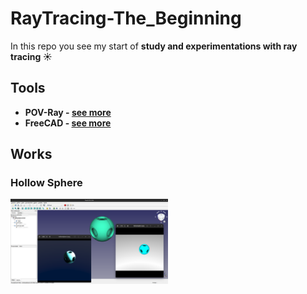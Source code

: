 # RayTracing-The_Beginning
In this repo you see my start of <b>study<b> and <b>experimentations with ray tracing :sunny:

## Tools
* POV-Ray - [see more](https://github.com/POV-Ray/povray "Povray's Github Project")
* FreeCAD - [see more](https://www.freecadweb.org/ "FreeCAD's Homepage")

## Works
### Hollow Sphere
<img src="./00_assets/hollow_sphere.png" width="50%" height="50%">
